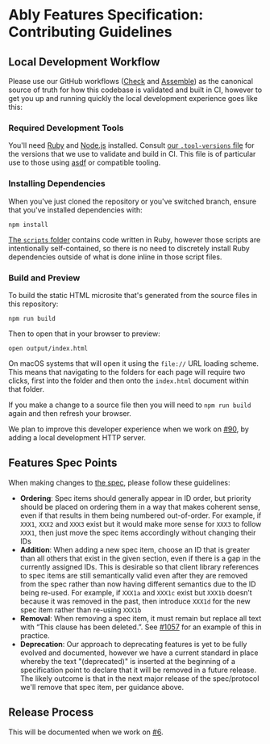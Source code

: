 # Ably Features Specification: Contributing Guidelines

## Local Development Workflow

Please use our GitHub workflows ([Check](.github/workflows/check.yaml) and [Assemble]((.github/workflows/assemble.yaml))) as the canonical source of truth for how this codebase is validated and built in CI, however to get you up and running quickly the local development experience goes like this:

### Required Development Tools

You'll need [Ruby](https://www.ruby-lang.org/) and [Node.js](https://nodejs.org/) installed.
Consult [our `.tool-versions` file](.tool-versions) for the versions that we use to validate and build in CI.
This file is of particular use to those using [asdf](https://asdf-vm.com/) or compatible tooling.

### Installing Dependencies

When you've just cloned the repository or you've switched branch, ensure that you've installed dependencies with:

    npm install

[The `scripts` folder](scripts/) contains code written in Ruby, however those scripts are intentionally self-contained, so there is no need to discretely install Ruby dependencies outside of what is done inline in those script files.

### Build and Preview

To build the static HTML microsite that's generated from the source files in this repository:

    npm run build

Then to open that in your browser to preview:

    open output/index.html

On macOS systems that will open it using the `file://` URL loading scheme.
This means that navigating to the folders for each page will require two clicks, first into the folder and then onto the `index.html` document within that folder.

If you make a change to a source file then you will need to `npm run build` again and then refresh your browser.

We plan to improve this developer experience when we work on
[#90](https://github.com/ably/specification/issues/90),
by adding a local development HTTP server.

## Features Spec Points

When making changes to [the spec](textile/features.textile), please follow these guidelines:

- **Ordering**: Spec items should generally appear in ID order, but priority should be placed on ordering them in a way that makes coherent sense, even if that results in them being numbered out-of-order. For example, if `XXX1`, `XXX2` and `XXX3` exist but it would make more sense for `XXX3` to follow `XXX1`, then just move the spec items accordingly without changing their IDs
- **Addition**: When adding a new spec item, choose an ID that is greater than all others that exist in the given section, even if there is a gap in the currently assigned IDs. This is desirable so that client library references to spec items are still semantically valid even after they are removed from the spec rather than now having different semantics due to the ID being re-used. For example, if `XXX1a` and `XXX1c` exist but `XXX1b` doesn’t because it was removed in the past, then introduce `XXX1d` for the new spec item rather than re-using `XXX1b`
- **Removal**: When removing a spec item, it must remain but replace all text with “This clause has been deleted.”. See [#1057](https://github.com/ably/docs/pull/1057) for an example of this in practice.
- **Deprecation**: Our approach to deprecating features is yet to be fully evolved and documented, however we have a current standard in place whereby the text "(deprecated)" is inserted at the beginning of a specification point to declare that it will be removed in a future release. The likely outcome is that in the next major release of the spec/protocol we'll remove that spec item, per guidance above.

## Release Process

This will be documented when we work on
[#6](https://github.com/ably/specification/issues/6).
